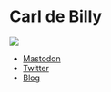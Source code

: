 # Carl de Billy

<!--
**carldebilly/carldebilly** is a ✨ _special_ ✨ repository because its `README.md` (this file) appears on your GitHub profile.

Here are some ideas to get you started:

- 🔭 I’m currently working on ...
- 🌱 I’m currently learning ...
- 👯 I’m looking to collaborate on ...
- 🤔 I’m looking for help with ...
- 💬 Ask me about ...
- 📫 How to reach me: ...
- 😄 Pronouns: ...
- ⚡ Fun fact: ...
-->
![](https://github-readme-stats.vercel.app/api?username=carldebilly&count_private=true&show_icons=true)

* <a rel="me" href="https://dotnet.social/@carldebilly">Mastodon</a>
* <a ref="me" href="https://twitter.com/carldebilly">Twitter</a>
* <a ref="me" href="http://carl.debilly.net/">Blog</a>
